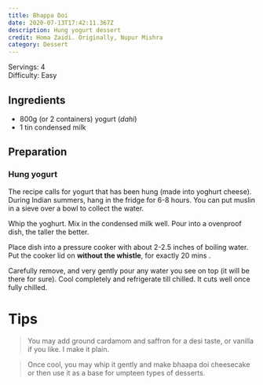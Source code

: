 ```yaml
---
title: Bhappa Doi
date: 2020-07-13T17:42:11.367Z
description: Hung yogurt dessert
credit: Homa Zaidi. Originally, Nupur Mishra
category: Dessert
---
```

Servings: 4  
Difficulty: Easy  

## Ingredients
* 800g (or 2 containers) yogurt (_dahi_)
* 1 tin condensed milk

## Preparation

### Hung yogurt
The recipe calls for yogurt that has been hung (made into yoghurt cheese). During Indian summers, hang in the fridge for 6-8 hours. You can put muslin in a sieve over a bowl to collect the water.

Whip the yoghurt. Mix in the condensed milk well. Pour into a ovenproof dish, the taller the better.

Place dish into a pressure cooker with about 2-2.5 inches of boiling water. Put the cooker lid on __without the whistle__, for exactly 20 mins . 

Carefully remove, and very gently pour any water you see on top (it will be there for sure). Cool completely and refrigerate till chilled. It cuts well once fully chilled.

# Tips
> You may add ground cardamom and saffron for a desi taste, or vanilla if you like. I make it plain. 

> Once cool, you may whip it gently and make bhaapa doi cheesecake or then use it as a base for umpteen types of desserts.
